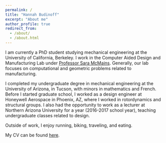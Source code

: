 ```yaml
---
permalink: /
title: "Hannah Budinoff"
excerpt: "About me"
author_profile: true
redirect_from: 
  - /about/
  - /about.html
---
```



I am currently a PhD student studying mechanical engineering at the University of California, Berkeley. I work in the Computer Aided Design and Manufacturing Lab under [Professor Sara McMains](http://www.me.berkeley.edu/people/faculty/sara-mcmains). Generally, our lab focuses on computational and geometric problems related to manufacturing.

I completed my undergraduate degree in mechanical engineering at the University of Arizona, in Tucson, with minors in mathematics and French. Before I started graduate school, I worked as a design engineer at Honeywell Aerospace in Phoenix, AZ, where I worked in rotordynamics and structural groups. I also had the opportunity to work as a lecturer at Northern Arizona University for a year (2016-2017 school year), teaching undergraduate classes related to design. 

Outside of work, I enjoy running, biking, traveling, and eating. 

My CV can be found [here](/CV/).
